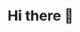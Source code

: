# Hi there 👋

<!--
<picture>
  <source
    srcset="https://github-readme-stats.vercel.app/api/top-langs/?username=juraj-hrivnak&layout=compact&theme=dark"
    media="(prefers-color-scheme: dark)"
  />
  <source
    srcset="https://github-readme-stats.vercel.app/api/top-langs/?username=juraj-hrivnak&layout=compact"
    media="(prefers-color-scheme: light), (prefers-color-scheme: no-preference)"
  />
  <img src="https://github-readme-stats.vercel.app/api/top-langs/?username=juraj-hrivnak&layout=compact" />
</picture>


## List of my Minecraft-related repositories
⚡ \
&nbsp;┣━━━ [**`Underdog`**](https://github.com/juraj-hrivnak/Underdog) \
&nbsp;┃&emsp;&emsp;┗━━━ Minecraft Forge modpack centred around realism, exploration, survival, and technology. \
&nbsp;┃ \
&nbsp;┣━━━ [**`.minecraft`**](https://github.com/juraj-hrivnak/.minecraft) \
&nbsp;┃&emsp;&emsp;┗━━━ An easy-to-use template for an automated modpack development environment. \
&nbsp;┃ \
&nbsp;┣━━━ [**`Greenery🌿`**](https://github.com/juraj-hrivnak/Greenery) \
&nbsp;┃&emsp;&emsp;┗━━━ Dynamic plant generator mod that makes the world greener! \
&nbsp;┃ \
&nbsp;┣━━━ [**`Modpack Downloader`**](https://github.com/Joshyx/ModpackDownloader) \
&nbsp;┃&emsp;&emsp;┗━━━ A simple command-line interface for downloading all mods from a Curseforge Modpack. \
&nbsp;┃ \
&nbsp;┣━━━ [**`SimpleDifficulty for Underdog`**](https://github.com/juraj-hrivnak/SimpleDifficulty) \
&nbsp;┃&emsp;&emsp;┗━━━ Fork of SimpleDifficulty. Adds salt & fresh water, & more. \
&nbsp;┃ \
&nbsp;┣━━━ [**`Salt Water Patcher`**](https://github.com/juraj-hrivnak/SaltWaterPatcher) \
&nbsp;┃&emsp;&emsp;┗━━━ Patches blocks from other mods that use Minecraft water to use salt water. \
&nbsp;┃ \
&nbsp;┣━━━ [**`Realistic Terrain Generation Unofficial`**](https://github.com/juraj-hrivnak/RTGUnofficial) \
&nbsp;┃&emsp;&emsp;┗━━━ A fork of RTG that fixes remaining bugs & incompatibilities. \
&nbsp;┃ \
&nbsp;┗━━━ [**`Even More Realistic Ore Veins`**](https://github.com/juraj-hrivnak/ore-veins) \
&nbsp;&nbsp;&nbsp;&emsp;&emsp;┗━━━ Fork of Realistic Ore Veins. Adds ore stone variants compatibility & a reload command.


Here are some ideas to get you started:

- 🔭 I’m currently working on ...
- 🌱 I’m currently learning ...
- 👯 I’m looking to collaborate on ...
- 🤔 I’m looking for help with ...
- 💬 Ask me about ...
- 📫 How to reach me: ...
- 😄 Pronouns: ...
- ⚡ Fun fact: ...
-->
